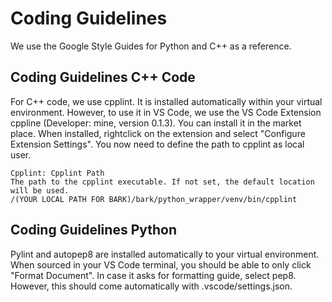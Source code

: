 Coding Guidelines
================================
We use the Google Style Guides for Python and C++ as a reference.


## Coding Guidelines C++ Code

For C++ code, we use cpplint.
It is installed automatically within your virtual environment.
However, to use it in VS Code, we use the VS Code Extension cppline (Developer: mine, version 0.1.3).
You can install it in the market place. When installed, rightclick on the extension and select "Configure Extension Settings".
You now need to define the path to cpplint as local user.

```
Cpplint: Cpplint Path
The path to the cpplint executable. If not set, the default location will be used.
/(YOUR LOCAL PATH FOR BARK)/bark/python_wrapper/venv/bin/cpplint
```


## Coding Guidelines Python

Pylint and autopep8 are installed automatically to your virtual environment.
When sourced in your VS Code terminal, you should be able to only click "Format Document".
In case it asks for formatting guide, select pep8.
However, this should come automatically with .vscode/settings.json.